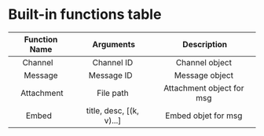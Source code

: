 # Built-in functions table

| Function Name | Arguments                 | Description               |
|:-------------:|:-------------------------:|:-------------------------:|
| Channel       | Channel ID                | Channel object            |
| Message       | Message ID                | Message object            |
| Attachment    | File path                 | Attachment object for msg |
| Embed         | title, desc, [(k, v)...]  | Embed objet for msg       |
